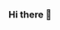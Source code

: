 ### Hi there 👋

<!--
**M3A14/M3A14** is a ✨ _special_ ✨ repository because its `README.md` (this file) appears on your GitHub profile.

Here are some ideas to get you started:

- 🔭 I’m currently working on ideas on helping machines take over the world.
- 🌱 I’m currently learning most programming languages and coding websites
- 👯 I’m looking to collaborate on creative projects that will help in my university appication
- 🤔 I’m looking for help with learning the start-up language of phython
- 💬 Ask me about delphi and HTML
- 📫 How to reach me: contact me on my webpage or send an email to jacobsmeascha@gmail.com
- 😄 Pronouns: When contacting me, include my username or the simple name MEA in any and all responses.
- ⚡ Fun fact: I am interested in the outdoors and spend my time juggling nature and technology.
-->
